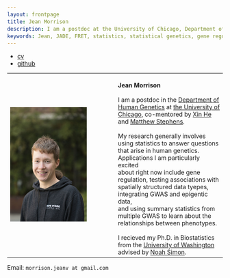 ```yaml
---
layout: frontpage
title: Jean Morrison
description: I am a postdoc at the University of Chicago, Department of Human Genetics. My research is in statistical genetics. 
keywords: Jean, JADE, FRET, statistics, statistical genetics, gene regulation
---
```


<div class="navbar">
  <div class="navbar-inner">
      <ul class="nav">
          <li><a href="{{ BASE_PATH }}/assets/cv-jean.pdf">cv</a></li>
          <li><a href="https://github.com/jean997">github</a></li>
      </ul>
  </div>
</div>

<!--style> .equal-width td {   width: 50%; } </style--> 
<table class="wide">
<tr>
  <td class="left" width="50%">
	<img src="pages/icons16/JeanMorrison.jpg" style="width: 75%; height: 30%" alt="my profile picture" title = "profile picture"/>
   </td>
  <td class="left">
  <br><b> Jean Morrison</b>
  <br>
  <br> I am a postdoc in the <a href="http://www.genes.uchicago.edu">Department of 
	Human Genetics</a>
   	at <a href="http://www.uchicago.edu">the University of Chicago</a>,
 	co-mentored by <a href="http://xinhelab.org">Xin He</a> and
	<a href="http://stephenslab.uchicago.edu">Matthew Stephens</a>.
  <br>
  <br>My research generally involves using statistics to answer questions 
  <br> that arise in human genetics. Applications I am particularly excited 
  <br> about right now include gene regulation, testing associations with 
  <br> spatially structured data tyepes, integrating GWAS and epigentic data, 
  <br> and using summary statistics  from multiple GWAS to learn about the 
  <br> relationships between phenotypes.
  <br>
  <br> I recieved my Ph.D. in Biostatistics from the <a href="https://www.biostat.washington.edu">University of Washington</a></br>
  	advised by <a href="http://www.faculty.washington.edu/nrsimon/">Noah Simon</a>.
  </td>

</tr>
</table>

<div class="container">
  <div id = "hide_email">
	Email: <code>morrison.jeanv at gmail.com</code><br/>
  </div>
</div>
